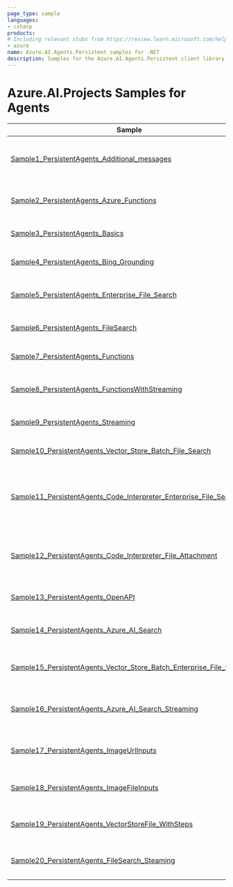 ```yaml
---
page_type: sample
languages:
- csharp
products:
# Including relevant stubs from https://review.learn.microsoft.com/help/contribute/metadata-taxonomies#product
- azure
name: Azure.AI.Agents.Persistent samples for .NET
description: Samples for the Azure.AI.Agents.Persistent client library.
---
```


# Azure.AI.Projects Samples for Agents

| Sample | Description |
| ------ | ----------- |
| [Sample1_PersistentAgents_Additional_messages](https://github.com/Azure/azure-sdk-for-net/blob/main/sdk/ai/Azure.AI.Agents.Persistent/samples/Sample1_PersistentAgents_Additional_messages.md) | Sample for using additional messages while creating agent run. |
| [Sample2_PersistentAgents_Azure_Functions](https://github.com/Azure/azure-sdk-for-net/blob/main/sdk/ai/Azure.AI.Agents.Persistent/samples/Sample2_PersistentAgents_Azure_Functions.md) | Sample for using Azure Functions with agents. |
| [Sample3_PersistentAgents_Basics](https://github.com/Azure/azure-sdk-for-net/blob/main/sdk/ai/Azure.AI.Agents.Persistent/samples/Sample3_PersistentAgents_Basics.md) | Sample for basic use of an agent. |
| [Sample4_PersistentAgents_Bing_Grounding](https://github.com/Azure/azure-sdk-for-net/blob/main/sdk/ai/Azure.AI.Agents.Persistent/samples/Sample4_PersistentAgents_Bing_Grounding.md) | Sample for use of an agent with Bing grounding. |
| [Sample5_PersistentAgents_Enterprise_File_Search](https://github.com/Azure/azure-sdk-for-net/blob/main/sdk/ai/Azure.AI.Agents.Persistent/samples/Sample5_PersistentAgents_Enterprise_File_Search.md) | Sample enterprise file search with agent. |
| [Sample6_PersistentAgents_FileSearch](https://github.com/Azure/azure-sdk-for-net/blob/main/sdk/ai/Azure.AI.Agents.Persistent/samples/Sample6_PersistentAgents_FileSearch.md) | Sample file search with agent. |
| [Sample7_PersistentAgents_Functions](https://github.com/Azure/azure-sdk-for-net/blob/main/sdk/ai/Azure.AI.Agents.Persistent/samples/Sample7_PersistentAgents_Functions.md) | Sample using agents with functions. |
| [Sample8_PersistentAgents_FunctionsWithStreaming](https://github.com/Azure/azure-sdk-for-net/blob/main/sdk/ai/Azure.AI.Agents.Persistent/samples/Sample8_PersistentAgents_FunctionsWithStreaming.md) | Sample using agents with functions and streaming. |
| [Sample9_PersistentAgents_Streaming](https://github.com/Azure/azure-sdk-for-net/blob/main/sdk/ai/Azure.AI.Agents.Persistent/samples/Sample9_PersistentAgents_Streaming.md) | Sample using agents with streaming. |
| [Sample10_PersistentAgents_Vector_Store_Batch_File_Search](https://github.com/Azure/azure-sdk-for-net/blob/main/sdk/ai/Azure.AI.Agents.Persistent/samples/Sample10_PersistentAgents_Vector_Store_Batch_File_Search.md) | Sample for  batch file search. |
| [Sample11_PersistentAgents_Code_Interpreter_Enterprise_File_Search](https://github.com/Azure/azure-sdk-for-net/blob/main/sdk/ai/Azure.AI.Agents.Persistent/samples/Sample11_PersistentAgents_Code_Interpreter_Enterprise_File_Search.md) | Sample enterprise file search on agent with message attachment and code interpreter. |
| [Sample12_PersistentAgents_Code_Interpreter_File_Attachment](https://github.com/Azure/azure-sdk-for-net/blob/main/sdk/ai/Azure.AI.Agents.Persistent/samples/Sample12_PersistentAgents_Code_Interpreter_File_Attachment.md) | Sample file search on agent with message attachment and code interpreter. |
| [Sample13_PersistentAgents_OpenAPI](https://github.com/Azure/azure-sdk-for-net/blob/main/sdk/ai/Azure.AI.Agents.Persistent/samples/Sample13_PersistentAgents_OpenAPI.md) | Sample using agents with OpenAPI tool. |
| [Sample14_PersistentAgents_Azure_AI_Search](https://github.com/Azure/azure-sdk-for-net/blob/main/sdk/ai/Azure.AI.Agents.Persistent/samples/Sample14_PersistentAgents_Azure_AI_Search.md) | Sample using agents with Azure AI Search tool. |
| [Sample15_PersistentAgents_Vector_Store_Batch_Enterprise_File_Search](https://github.com/Azure/azure-sdk-for-net/blob/main/sdk/ai/Azure.AI.Agents.Persistent/samples/Sample15_PersistentAgents_Vector_Store_Batch_Enterprise_File_Search.md) | Sample for enterprise batch file search. |
| [Sample16_PersistentAgents_Azure_AI_Search_Streaming](https://github.com/Azure/azure-sdk-for-net/blob/main/sdk/ai/Azure.AI.Agents.Persistent/samples/Sample16_PersistentAgents_Azure_AI_Search_Streaming.md) | Sample using agents with Azure AI Search tool with streaming. |
| [Sample17_PersistentAgents_ImageUrlInputs](https://github.com/Azure/azure-sdk-for-net/blob/main/sdk/ai/Azure.AI.Agents.Persistent/samples/Sample17_PersistentAgents_ImageUrlInputs.md) | Sample using agents with Image URL as an input. |
| [Sample18_PersistentAgents_ImageFileInputs](https://github.com/Azure/azure-sdk-for-net/blob/main/sdk/ai/Azure.AI.Agents.Persistent/samples/Sample18_PersistentAgents_ImageFileInputs.md) | Sample using agents with Image Fileas an input. |
| [Sample19_PersistentAgents_VectorStoreFile_WithSteps](https://github.com/Azure/azure-sdk-for-net/blob/main/sdk/ai/Azure.AI.Agents.Persistent/samples/Sample19_PersistentAgents_VectorStoreFile_WithSteps.md) | Sample file search using `VectorStoreFile` and agents. |
| [Sample20_PersistentAgents_FileSearch_Steaming](https://github.com/Azure/azure-sdk-for-net/blob/main/sdk/ai/Azure.AI.Agents.Persistent/samples/Sample20_PersistentAgents_FileSearch_Steaming.md) | Sample file search with agent and streaming. |


